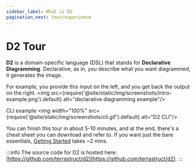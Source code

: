 ```yaml
---
sidebar_label: What is D2
pagination_next: tour/experience
---
```

# D2 Tour

**D2** is a domain-specific language (DSL) that stands for **Declarative Diagramming**.
Declarative, as in, you describe what you want diagrammed, it generates the image.

For example, you provide this input on the left, and you get back the output on the right.
<img src={require('@site/static/img/screenshots/intro-example.png').default}
alt="declarative diagramming example"/>

CLI example
<img width="100%" src={require('@site/static/img/screenshots/cli.gif').default}
alt="D2 CLI"/>

You can finish this tour in about 5-10 minutes, and at the end, there's a cheat sheet you
can download and refer to. If you want just the bare essentials, <a
href="/tour/hello-world">Getting Started</a> takes
~2 mins.

:::info
The source code for D2 is hosted here:
[https://github.com/terrastruct/d2](https://github.com/terrastruct/d2).
:::

